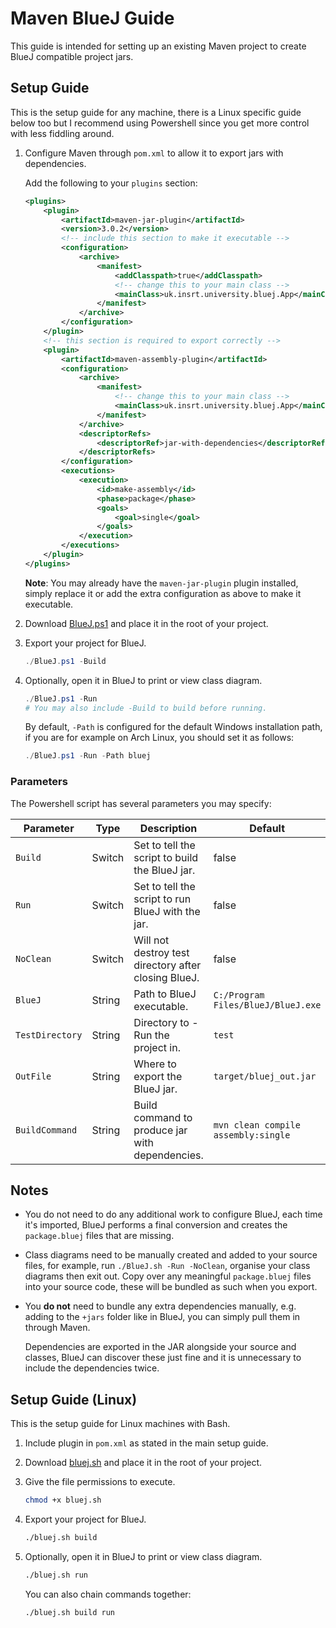 # Maven BlueJ Guide

This guide is intended for setting up an existing Maven project to create BlueJ compatible project jars.

## Setup Guide

This is the setup guide for any machine, there is a Linux specific guide below too but I recommend using Powershell since you get more control with less fiddling around.

1. Configure Maven through `pom.xml` to allow it to export jars with dependencies.

    Add the following to your `plugins` section:

    ```xml
    <plugins>
        <plugin>
            <artifactId>maven-jar-plugin</artifactId>
            <version>3.0.2</version>
            <!-- include this section to make it executable -->
            <configuration>
                <archive>
                    <manifest>
                        <addClasspath>true</addClasspath>
                        <!-- change this to your main class -->
                        <mainClass>uk.insrt.university.bluej.App</mainClass>
                    </manifest>
                </archive>
            </configuration>
        </plugin>
        <!-- this section is required to export correctly -->
        <plugin>
            <artifactId>maven-assembly-plugin</artifactId>
            <configuration>
                <archive>
                    <manifest>
                        <!-- change this to your main class -->
                        <mainClass>uk.insrt.university.bluej.App</mainClass>
                    </manifest>
                </archive>
                <descriptorRefs>
                    <descriptorRef>jar-with-dependencies</descriptorRef>
                </descriptorRefs>
            </configuration>
            <executions>
                <execution>
                    <id>make-assembly</id>
                    <phase>package</phase>
                    <goals>
                        <goal>single</goal>
                    </goals>
                </execution>
            </executions>
        </plugin>
    </plugins>
    ```

    **Note**: You may already have the `maven-jar-plugin` plugin installed, simply replace it or add the extra configuration as above to make it executable.

2. Download [BlueJ.ps1](https://raw.githubusercontent.com/KCLOSS/maven-bluej/master/BlueJ.ps1) and place it in the root of your project.
3. Export your project for BlueJ.

    ```powershell
    ./BlueJ.ps1 -Build
    ```

4. Optionally, open it in BlueJ to print or view class diagram.

    ```powershell
    ./BlueJ.ps1 -Run
    # You may also include -Build to build before running.
    ```

    By default, `-Path` is configured for the default Windows installation path, if you are for example on Arch Linux, you should set it as follows:

    ```powershell
    ./BlueJ.ps1 -Run -Path bluej
    ```

### Parameters

The Powershell script has several parameters you may specify:

| Parameter | Type | Description | Default |
|-----------|------|-------------|---------|
| `Build` | Switch | Set to tell the script to build the BlueJ jar. | false |
| `Run` | Switch | Set to tell the script to run BlueJ with the jar. | false |
| `NoClean` | Switch | Will not destroy test directory after closing BlueJ. | false |
| `BlueJ` | String | Path to BlueJ executable. | `C:/Program Files/BlueJ/BlueJ.exe` |
| `TestDirectory` | String | Directory to -Run the project in. | `test` |
| `OutFile` | String | Where to export the BlueJ jar. | `target/bluej_out.jar` |
| `BuildCommand` | String | Build command to produce jar with dependencies. | `mvn clean compile assembly:single` |

## Notes

- You do not need to do any additional work to configure BlueJ, each time it's imported, BlueJ performs a final conversion and creates the `package.bluej` files that are missing.
- Class diagrams need to be manually created and added to your source files, for example, run `./BlueJ.sh -Run -NoClean`, organise your class diagrams then exit out. Copy over any meaningful `package.bluej` files into your source code, these will be bundled as such when you export.
- You **do not** need to bundle any extra dependencies manually, e.g. adding to the `+jars` folder like in BlueJ, you can simply pull them in through Maven.

    Dependencies are exported in the JAR alongside your source and classes, BlueJ can discover these just fine and it is unnecessary to include the dependencies twice.

## Setup Guide (Linux)

This is the setup guide for Linux machines with Bash.

1. Include plugin in `pom.xml` as stated in the main setup guide.
2. Download [bluej.sh](https://raw.githubusercontent.com/KCLOSS/maven-bluej/master/bluej.sh) and place it in the root of your project.
3. Give the file permissions to execute.

    ```bash
    chmod +x bluej.sh
    ```

4. Export your project for BlueJ.

    ```bash
    ./bluej.sh build
    ```

5. Optionally, open it in BlueJ to print or view class diagram.

    ```bash
    ./bluej.sh run
    ```

    You can also chain commands together:

    ```bash
    ./bluej.sh build run
    ```
